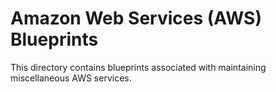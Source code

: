 # Amazon Web Services (AWS) Blueprints

This directory contains blueprints associated with maintaining
miscellaneous AWS services.
